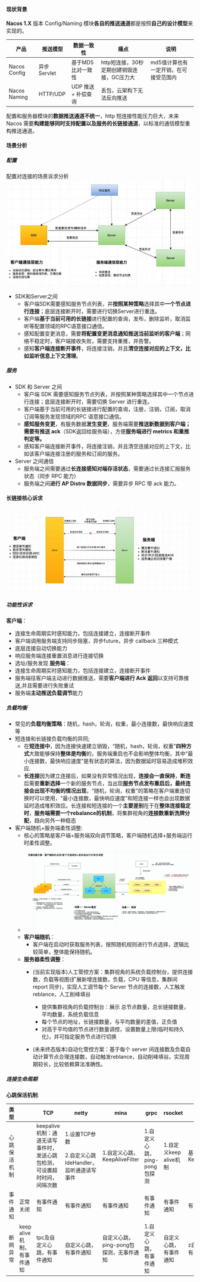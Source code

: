 #### 现状背景
**Nacos 1.X** 版本 Config/Naming 模块**各自的推送通道**都是按照**自己的设计模型**来实现的。

| 产品           | 推送模型       | 数据一致性         | 痛点                        | 说明                   |
| ------------ | ---------- | ------------- | ------------------------- | -------------------- |
| Nacos Config | 异步 Servlet | 基于MD5比对一致性    | http短连接，30秒定期创建销毁连接，GC压力大 | md5值计算也有一定开销，在可接受范围内 |
| Nacos Naming | HTTP/UDP   | UDP 推送 + 补偿查询 | 丢包，云架构下无法反向推送             |                      |

配置和服务器模块的**数据推送通道不统一**，http 短连接性能压力巨大，未来 Nacos 需要**构建能够同时支持配置以及服务的长链接通道**，以标准的通信模型重构推送通道。
#### 场景分析
##### 配置
配置对连接的场景诉求分析
![](../../../img/Pasted%20image%2020240317205841.png)
- SDK和Server之间
	- 客户端SDK需要感知服务节点列表，并**按照某种策略**选择其中**一个节点进行连接**；底层连接断开时，需要进行切换Server进行重连。
	- 客户端**基于当前可用的长链接**进行配置的查询，发布，删除监听，取消监听等配置领域的RPC语意接口通信。
	- 感知配置变更消息，需要**将配置变更消息通知推送当前监听的客户端**；网络不稳定时，客户端接收失败，需要支持重推，并告警。
	- 感知**客户端连接断开事件**，将连接注销，并且**清空连接对应的上下文，比如监听信息上下文清理**。
##### 服务
- SDK 和 Server 之间
	- 客户端 SDK 需要感知服务节点列表，并按照某种策略选择其中一个节点进行连接；底层连接断开时，需要切换 Server 进行重连。
	- 客户端基于当前可用的长链接进行配置的查询，注册，注销，订阅，取消订阅等服务发现领域的RPC 语意接口通信。
	- **感知服务变更**，有服务数据**发生变更**，服务端需要**推送新数据到客户端；需要有推送 ack**（SDK返回给服务端），方便**服务端进行 metrics 和重推判定等。**
	- 感知客户端连接断开事件，将连接注销，并且清空连接对应的上下文，比如该客户端连接注册的服务和订阅的服务。
- Server 之间通信
	- 服务端之间需要通过**长连接感知对端存活状态**，需要通过长连接汇报服务状态（同步 RPC 能力）
	- 服务端之间**进行 AP Distro 数据同步**，需要异步 RPC 带 ack 能力。
#### 长链接核心诉求
![](../../../img/Pasted%20image%2020240317211651.png)
##### 功能性诉求
**客户端**：
- 连接生命周期实时感知能力，包括连接建立，连接断开事件
- 客户端调用服务端支持同步阻塞，异步future，异步 callback 三种模式
- 底层连接自动切换能力
- 响应服务端连接重置消息进行连接切换
- 选址/服务发现
**服务端**：
- 连接生命周期实时感知能力，包括连接建立，连接断开事件
- 服务端往客户端主动进行数据推送，需要**客户端进行 Ack 返回**以支持可靠推送,并且需要进行失败重试
- 服务端**主动推送负载调节**能力
##### 负载均衡
- 常见的**负载均衡策略**：随机，hash，轮询，权重，最小连接数，最快响应速度等
- 短连接和长链接负载均衡的异同;
	- 在**短连接中**，因为连接快速建立销毁，“随机，hash，轮询，权重”**四种方式**大致能够保持**整体是均衡**的，服务端重启也不会影响整体均衡，其中“最小连接数，最快响应速度”是有状态的算法，因为数据延时容易造成堆积效应.
	- **长连接**因为建立连接后，如果没有异常情况出现，**连接会一直保持**，**断连**后需要**重新选择**一个新的服务节点，当出现**服务节点发布重启后，最终连接会出现不均衡的情况出现**，“随机，轮询，权重”的策略在客户端重连切换时可以使用，“最小连接数，最快响应速度”和短连接一样也会出现数据延时造成堆积效应。长连接和短连接的一个**主要差别**在于在**整体连接稳定时**，**服务端需要一个rebalance的机制**，将集群视角的**连接数重新洗牌分配**，趋向另外一种稳态
- 客户端随机+服务端柔性调整:
	- 核心的策略是客户端+服务端双向调节策略，客户端随机选择+服务端运行时柔性调整。
	- ![](../../../img/Pasted%20image%2020240317212534.png)
	- **客户端随机**：
		- 客户端在启动时获取服务列表，按照随机规则进行节点选择，逻辑比较简单，整体能保持随机。
	- **服务器柔性调整**：
		- (当前实现版本)人工管控方案：集群视角的系统负载控制台，提供连接数，负载等视图(扩展新增连接数，负载，CPU 等信息，集群间 report 同步)，实现人工调节每个 Server 节点的连接数，人工触发reblance，人工削峰填谷
			- 提供集群视角的负载控制台：展示 总节点数量，总长链接数量，平均数量，系统负载信息
			- 每个节点的地址，长链接数量，与平均数量的差值，正负值
			- 对高于平均值的节点进行数量调控，设置数量上限(临时和持久化)，并可指定服务节点进行切换

		- (未来终态版本)自动化管控方案：基于每个 server 间连接数及负载自动计算节点合理连接数，自动触发reblance，自动削峰填谷。实现周期较长，比较依赖算法准确性。
##### 连接生命周期
**心跳保活机制**:

| 类型     |                    | TCP                                       | netty                                       | mina                     | grpc                 | rsocket           | tb remote              |
| ------ | ------------------ | ----------------------------------------- | ------------------------------------------- | ------------------------ | -------------------- | ----------------- | ---------------------- |
| 心跳保活机制 |                    | keepalive机制：通道无读写事件时，发送心跳包检测，可设置超时时间，间隔次数 | 1.设置TCP参数<br><br>2.自定义心跳IdeHandler，监听通道读写事件 | 1.自定义心跳，KeepAliveFilter  | 1.自定义心跳，ping-pong包探测 | 1.自定义keep alive机制 | 基于mina，KeepAliveFilter |
| 事件通知   | 正常关闭               | 有事件通知                                     | 有事件通知                                       | 有事件通知                    | 有事件通知                | 有事件通知             | 有事件通知                  |
| 断网异常   | keep alive机制，有事件通知 | tpc及自定义心跳，有事件通知                           | 自定义心跳，有事件通知                                 | 自定义心跳，ping-pong包探测，无事件通知 | 1.自定义心跳，有事件通知        | 自定义心跳，有事件通知       | z自定义心跳，有事件通知。          |